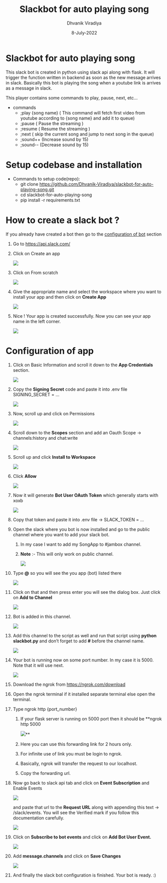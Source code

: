 ﻿---
title: Slackbot for auto playing song
author: Dhvanik Viradiya
date: 8-July-2022
---

# Slackbot for auto playing song

This slack bot is created in python using slack api along with flask. It will trigger the function written in backend as soon as the new message arrives in slack. Basically this bot is playing the song when a youtube link is arrives as a message in slack.

This player contains some commands to play, pause, next, etc...

-  commands
   -  ;play {song name} (  This command will fetch first video from youtube according to {song name} and add it to queue)
   -  ;pause ( Pause the streaming )
   -  ;resume ( Resume the streaming )
   -  ;next ( skip the current song and jump to next song in the queue)
   -  ;sound++ (Increase sound by 15)
   -  ;sound-- (Decrease sound by 15)

# Setup codebase and installation

- Commands to setup code(repo):
  - git clone <https://github.com/Dhvanik-Viradiya/slackbot-for-auto-playing-song.git>
  - cd slackbot-for-auto-playing-song
  - pip install -r requirements.txt

# How to create a slack bot ?

If you already have created a bot then go to the [configuration of bot](#ConfigurationApp) section

1. Go to <https://api.slack.com/>
1. Click on Create an app

   ![](Aspose.Words.ee9642b8-723d-4e63-8859-c0c97d669060.001.png)

1. Click on From scratch

   ![](Aspose.Words.ee9642b8-723d-4e63-8859-c0c97d669060.002.png)

1. Give the appropriate name and select the workspace where you want to install your app and then click on **Create App**

   ![](Aspose.Words.ee9642b8-723d-4e63-8859-c0c97d669060.003.png)

1. Nice ! Your app is created successfully. Now you can see your app name in the left corner.

   ![](Aspose.Words.ee9642b8-723d-4e63-8859-c0c97d669060.004.png)

<h1 id="ConfigurationApp">
   Configuration of app
</h1>

1. Click on Basic Information and scroll it down to the **App Credentials** section.

   ![](Aspose.Words.ee9642b8-723d-4e63-8859-c0c97d669060.005.png)

1. Copy the **Signing Secret** code and paste it into .env file SIGNING\_SECRET = …

   ![](Aspose.Words.ee9642b8-723d-4e63-8859-c0c97d669060.006.png)

1. Now, scroll up and click on Permissions

   ![](Aspose.Words.ee9642b8-723d-4e63-8859-c0c97d669060.007.png)

1. Scroll down to the **Scopes** section and add an Oauth Scope -> channels:history and chat:write

   ![](Aspose.Words.ee9642b8-723d-4e63-8859-c0c97d669060.008.png)

1. Scroll up and click **Install to Workspace**

   ![](Aspose.Words.ee9642b8-723d-4e63-8859-c0c97d669060.009.png)

1. Click **Allow**

   ![](Aspose.Words.ee9642b8-723d-4e63-8859-c0c97d669060.010.png)

1. Now it will generate **Bot User OAuth Token** which generally starts with xoxb

   ![](Aspose.Words.ee9642b8-723d-4e63-8859-c0c97d669060.011.png)

1. Copy that token and paste it into .env file -> SLACK\_TOKEN = …

1. Open the slack where you bot is now installed and go to the public channel where you want to add your slack bot.
   1. In my case I want to add my SongApp to #jambox channel.
   1. **Note** :- This will only work on public channel.

      ![](Aspose.Words.ee9642b8-723d-4e63-8859-c0c97d669060.012.png)

1. Type **@** so you will see the you app (bot) listed there

   ![](Aspose.Words.ee9642b8-723d-4e63-8859-c0c97d669060.013.png)

1. Click on that and then press enter you will see the dialog box. Just click on **Add to Channel**

   ![](Aspose.Words.ee9642b8-723d-4e63-8859-c0c97d669060.014.png)

1. Bot is added in this channel.

   ![](Aspose.Words.ee9642b8-723d-4e63-8859-c0c97d669060.015.png)

1. Add this channel to the script as well and run that script using **python slackbot.py** and don’t forget to add **#** before the channel name.

   ![](Aspose.Words.ee9642b8-723d-4e63-8859-c0c97d669060.016.png)

1. Your bot is running now on some port number. In my case it is 5000. Note that it will use next.

   ![](Aspose.Words.ee9642b8-723d-4e63-8859-c0c97d669060.017.png)

1. Download the ngrok from <https://ngrok.com/download>

1. Open the ngrok terminal if it installed separate terminal else open the terminal.

1. Type ngrok http {port\_number}

   1. If your flask server is running on 5000 port then it should be **ngrok http 5000

      ![](Aspose.Words.ee9642b8-723d-4e63-8859-c0c97d669060.018.png)**

   1. Here you can use this forwarding link for 2 hours only.

   1. For infinite use of link you must be login to ngrok.

   1. Basically, ngrok will transfer the request to our localhost.

   1. Copy the forwarding url.

1. Now go back to slack api tab and click on **Event Subscription** and Enable Events

   ![](Aspose.Words.ee9642b8-723d-4e63-8859-c0c97d669060.019.png)

   and paste that url to the **Request URL** along with appending this text -> /slack/events. You will see the Verified mark if you follow this documentation carefully.

   ![](Aspose.Words.ee9642b8-723d-4e63-8859-c0c97d669060.020.png)

1. Click on **Subscribe to bot events** and click on **Add Bot User Event.**

   ![](Aspose.Words.ee9642b8-723d-4e63-8859-c0c97d669060.021.png)

1. Add **message.channels** and click on **Save Changes**

   ![](Aspose.Words.ee9642b8-723d-4e63-8859-c0c97d669060.022.png)

1. And finally the slack bot configuration is finished. Your bot is ready. :)

